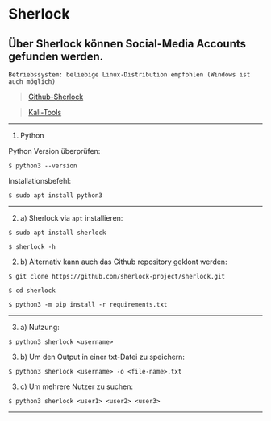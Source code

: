 # Sherlock


## Über Sherlock können Social-Media Accounts gefunden werden.


`Betriebssystem: beliebige Linux-Distribution empfohlen (Windows ist auch möglich)`


> [Github-Sherlock](https://github.com/sherlock-project/sherlock)

> [Kali-Tools](https://www.kali.org/tools/sherlock/)


-----------------------------------------------------------------------------------------------------------------


1. Python

Python Version überprüfen:
```
$ python3 --version
```

Installationsbefehl:
```
$ sudo apt install python3
```


-----------------------------------------------------------------------------------------------------------------


2. a) Sherlock via `apt` installieren:
```
$ sudo apt install sherlock
```
```
$ sherlock -h
```


2. b) Alternativ kann auch das Github repository geklont werden:
```
$ git clone https://github.com/sherlock-project/sherlock.git
```
```
$ cd sherlock
```
```
$ python3 -m pip install -r requirements.txt
```


-----------------------------------------------------------------------------------------------------------------


3. a) Nutzung:
```
$ python3 sherlock <username>
```


3. b) Um den Output in einer txt-Datei zu speichern:
```
$ python3 sherlock <username> -o <file-name>.txt
```


3. c) Um mehrere Nutzer zu suchen:
```
$ python3 sherlock <user1> <user2> <user3>
```


-----------------------------------------------------------------------------------------------------------------
